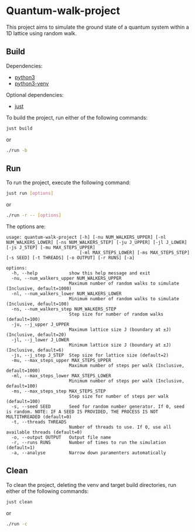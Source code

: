 # Quantum-walk-project

This project aims to simulate the ground state of a quantum system within a 1D lattice using random walk. 

## Build

Dependencies:
- [python3](https://www.python.org/)
- [python3-venv](https://docs.python.org/3/library/venv.html)

Optional dependencies:
- [just](https://github.com/casey/just)

To build the project, run either of the following commands:

```bash
just build
```

or

```bash
./run -b
```

## Run

To run the project, execute the following command:

```bash
just run [options]
```
or
```bash
./run -r -- [options]
```

The options are:

```
usage: quantum-walk-project [-h] [-nu NUM_WALKERS_UPPER] [-nl NUM_WALKERS_LOWER] [-ns NUM_WALKERS_STEP] [-ju J_UPPER] [-jl J_LOWER] [-js J_STEP] [-mu MAX_STEPS_UPPER]
                            [-ml MAX_STEPS_LOWER] [-ms MAX_STEPS_STEP] [-s SEED] [-t THREADS] [-o OUTPUT] [-r RUNS] [-a]

options:
  -h, --help            show this help message and exit
  -nu, --num_walkers_upper NUM_WALKERS_UPPER
                        Maximum number of random walks to simulate (Inclusive, default=1000)
  -nl, --num_walkers_lower NUM_WALKERS_LOWER
                        Minimum number of random walks to simulate (Inclusive, default=100)
  -ns, --num_walkers_step NUM_WALKERS_STEP
                        Step size for number of random walks (default=100)
  -ju, --j_upper J_UPPER
                        Maximum lattice size J (boundary at ±J) (Inclusive, default=20)
  -jl, --j_lower J_LOWER
                        Minimum lattice size J (boundary at ±J) (Inclusive, default=6)
  -js, --j_step J_STEP  Step size for lattice size (default=2)
  -mu, --max_steps_upper MAX_STEPS_UPPER
                        Maximum number of steps per walk (Inclusive, default=1000)
  -ml, --max_steps_lower MAX_STEPS_LOWER
                        Minimum number of steps per walk (Inclusive, default=100)
  -ms, --max_steps_step MAX_STEPS_STEP
                        Step size for number of steps per walk (default=100)
  -s, --seed SEED       Seed for random number generator. If 0, seed is random. NOTE: IF A SEED IS PROVIDED, THE PROCESS IS NOT MULTITHREADED (default=0)
  -t, --threads THREADS
                        Number of threads to use. If 0, use all available threads (default=0)
  -o, --output OUTPUT   Output file name
  -r, --runs RUNS       Number of times to run the simulation (default=1)
  -a, --analyse         Narrow down paramenters automatically
```

## Clean

To clean the project, deleting the venv and target build directories, run either of the following commands:

```bash
just clean
```
or
```bash
./run -c
```
